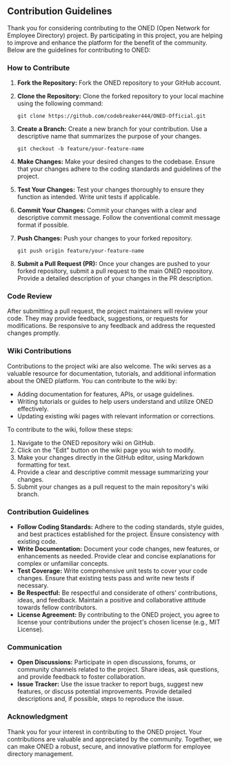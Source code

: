## Contribution Guidelines

Thank you for considering contributing to the ONED (Open Network for Employee Directory) project. By participating in this project, you are helping to improve and enhance the platform for the benefit of the community. Below are the guidelines for contributing to ONED:

### How to Contribute

1. **Fork the Repository:** Fork the ONED repository to your GitHub account.

2. **Clone the Repository:** Clone the forked repository to your local machine using the following command:
   ```
   git clone https://github.com/codebreaker444/ONED-Official.git
   ```

3. **Create a Branch:** Create a new branch for your contribution. Use a descriptive name that summarizes the purpose of your changes.
   ```
   git checkout -b feature/your-feature-name
   ```

4. **Make Changes:** Make your desired changes to the codebase. Ensure that your changes adhere to the coding standards and guidelines of the project.

5. **Test Your Changes:** Test your changes thoroughly to ensure they function as intended. Write unit tests if applicable.

6. **Commit Your Changes:** Commit your changes with a clear and descriptive commit message. Follow the conventional commit message format if possible.
   
7. **Push Changes:** Push your changes to your forked repository.
   ```
   git push origin feature/your-feature-name
   ```

8. **Submit a Pull Request (PR):** Once your changes are pushed to your forked repository, submit a pull request to the main ONED repository. Provide a detailed description of your changes in the PR description.

### Code Review

After submitting a pull request, the project maintainers will review your code. They may provide feedback, suggestions, or requests for modifications. Be responsive to any feedback and address the requested changes promptly.

### Wiki Contributions

Contributions to the project wiki are also welcome. The wiki serves as a valuable resource for documentation, tutorials, and additional information about the ONED platform. You can contribute to the wiki by:

- Adding documentation for features, APIs, or usage guidelines.
- Writing tutorials or guides to help users understand and utilize ONED effectively.
- Updating existing wiki pages with relevant information or corrections.

To contribute to the wiki, follow these steps:

1. Navigate to the ONED repository wiki on GitHub.
2. Click on the "Edit" button on the wiki page you wish to modify.
3. Make your changes directly in the GitHub editor, using Markdown formatting for text.
4. Provide a clear and descriptive commit message summarizing your changes.
5. Submit your changes as a pull request to the main repository's wiki branch.

### Contribution Guidelines

- **Follow Coding Standards:** Adhere to the coding standards, style guides, and best practices established for the project. Ensure consistency with existing code.
- **Write Documentation:** Document your code changes, new features, or enhancements as needed. Provide clear and concise explanations for complex or unfamiliar concepts.
- **Test Coverage:** Write comprehensive unit tests to cover your code changes. Ensure that existing tests pass and write new tests if necessary.
- **Be Respectful:** Be respectful and considerate of others' contributions, ideas, and feedback. Maintain a positive and collaborative attitude towards fellow contributors.
- **License Agreement:** By contributing to the ONED project, you agree to license your contributions under the project's chosen license (e.g., MIT License).

### Communication

- **Open Discussions:** Participate in open discussions, forums, or community channels related to the project. Share ideas, ask questions, and provide feedback to foster collaboration.
- **Issue Tracker:** Use the issue tracker to report bugs, suggest new features, or discuss potential improvements. Provide detailed descriptions and, if possible, steps to reproduce the issue.

### Acknowledgment

Thank you for your interest in contributing to the ONED project. Your contributions are valuable and appreciated by the community. Together, we can make ONED a robust, secure, and innovative platform for employee directory management.
